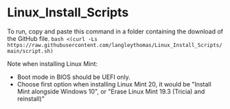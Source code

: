 # Linux_Install_Scripts

To run, copy and paste this command in a folder containing the download of the GitHub file.
`bash <(curl -Ls https://raw.githubusercontent.com/langleythomas/Linux_Install_Scripts/main/script.sh)`

Note when installing Linux Mint:
* Boot mode in BIOS should be UEFI only.
* Choose first option when installing Linux Mint 20, it would be "Install Mint alongside Windows 10", or "Erase Linux Mint 19.3 (Tricia) and reinstall)"
